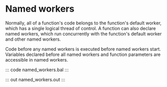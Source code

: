 # Named workers

Normally, all of a function's code belongs to the function's default worker,  which has a single logical thread of control. A function can also declare named workers, which run concurrently with the function's default worker and other named workers.

Code before any named workers is executed before named workers start. Variables declared before all named workers and function parameters are accessible in named workers.

::: code named_workers.bal :::

::: out named_workers.out :::